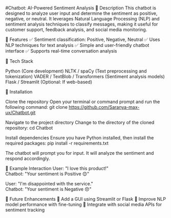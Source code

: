 #Chatbot: AI-Powered Sentiment Analysis
🔹 Description
This chatbot is designed to analyze user input and determine the sentiment as positive, negative, or neutral. It leverages Natural Language Processing (NLP) and sentiment analysis techniques to classify messages, making it useful for customer support, feedback analysis, and social media monitoring.

🔹 Features
✅ Sentiment classification: Positive, Negative, Neutral
✅ Uses NLP techniques for text analysis
✅ Simple and user-friendly chatbot interface
✅ Supports real-time conversation analysis

🔹 Tech Stack

Python (Core development)
NLTK / spaCy (Text preprocessing and tokenization)
VADER / TextBlob / Transformers (Sentiment analysis models)
Flask / Streamlit (Optional: If web-based)

🔹 Installation

Clone the repository
Open your terminal or command prompt and run the following command:
git clone https://github.com/Saranya-max-ux/Chatbot.git

Navigate to the project directory
Change to the directory of the cloned repository:
cd Chatbot

Install dependencies
Ensure you have Python installed, then install the required packages:
pip install -r requirements.txt

The chatbot will prompt you for input.
It will analyze the sentiment and respond accordingly.

🔹 Example Interaction
User: "I love this product!"  
Chatbot: "Your sentiment is Positive 😊"  

User: "I'm disappointed with the service."  
Chatbot: "Your sentiment is Negative 😞"  

🔹 Future Enhancements
🚀 Add a GUI using Streamlit or Flask
🚀 Improve NLP model performance with fine-tuning
🚀 Integrate with social media APIs for sentiment tracking


